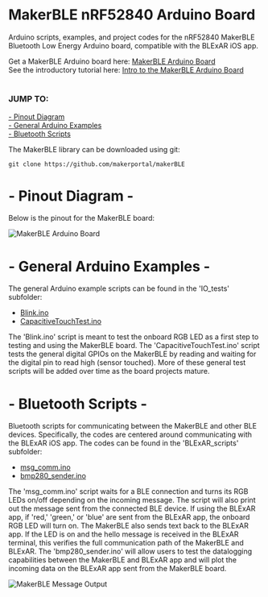# MakerBLE nRF52840 Arduino Board
Arduino scripts, examples, and project codes for the nRF52840 MakerBLE Bluetooth Low Energy Arduino board, compatible with the BLExAR iOS app.

Get a MakerBLE Arduino board here: [MakerBLE Arduino Board](https://makersportal.com/shop/makerble-arduino-board) <br>
See the introductory tutorial here: [Intro to the MakerBLE Arduino Board](https://makersportal.com/blog/makerble-tiny-nrf52840-bluetooth-arduino-board) <br>

# 
### JUMP TO:
<a href="#pinout">- Pinout Diagram</a><br>
<a href="#arduino">- General Arduino Examples</a><br>
<a href="#bluetooth">- Bluetooth Scripts</a><br>

The MakerBLE library can be downloaded using git:

    git clone https://github.com/makerportal/makerBLE

<a id="pinout"></a>
# - Pinout Diagram -
Below is the pinout for the MakerBLE board:

![MakerBLE Arduino Board](https://images.squarespace-cdn.com/content/v1/59b037304c0dbfb092fbe894/1665967574022-GEHG1YE8D38N2FEJR337/MakerBLE_pinout.png?format=2500w)

<a id="arduino"></a>
# - General Arduino Examples -
The general Arduino example scripts can be found in the 'IO_tests' subfolder:

- [Blink.ino](IO_tests/Blink.ino)
- [CapacitiveTouchTest.ino](IO_tests/CapacitiveTouchTest.ino)

The 'Blink.ino' script is meant to test the onboard RGB LED as a first step to testing and using the MakerBLE board. The 'CapacitiveTouchTest.ino' script tests the general digital GPIOs on the MakerBLE by reading and waiting for the digital pin to read high (sensor touched). More of these general test scripts will be added over time as the board projects mature.

<a id="bluetooth"></a>
# - Bluetooth Scripts -
Bluetooth scripts for communicating between the MakerBLE and other BLE devices. Specifically, the codes are centered around communicating with the BLExAR iOS app. The codes can be found in the 'BLExAR_scripts' subfolder:

- [msg_comm.ino](BLExAR_scripts/msg_comm.ino)
- [bmp280_sender.ino](BLExAR_scripts/bmp280_sender.ino)

The 'msg_comm.ino' script waits for a BLE connection and turns its RGB LEDs on/off depending on the incoming message. The script will also print out the message sent from the connected BLE device. If using the BLExAR app, if 'red,' 'green,' or 'blue' are sent from the BLExAR app, the onboard RGB LED will turn on. The MakerBLE also sends text back to the BLExAR app. If the LED is on and the hello message is received in the BLExAR terminal, this verifies the full communication path of the MakerBLE and BLExAR. The 'bmp280_sender.ino' will allow users to test the datalogging capabilities between the MakerBLE and BLExAR app and will plot the incoming data on the BLExAR app sent from the MakerBLE board. 

![MakerBLE Message Output](https://images.squarespace-cdn.com/content/v1/59b037304c0dbfb092fbe894/cc9ace48-3656-46ef-9406-6e0bb80fbbef/MakerBLE_BLExAR_BLOG_MAIN.JPG?format=2500w)
